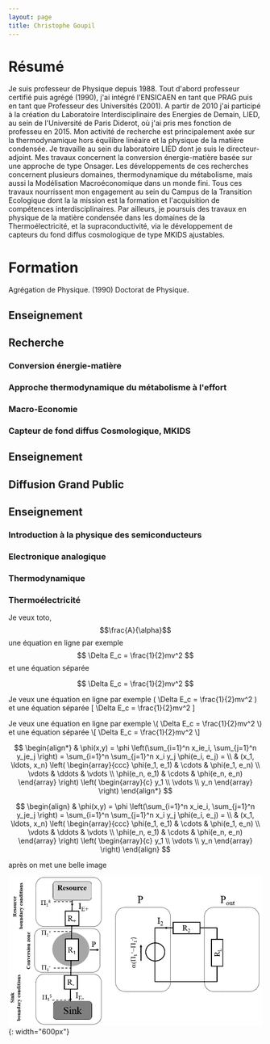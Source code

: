 ```yaml
---
layout: page
title: Christophe Goupil
---
```


# Résumé
Je suis professeur de Physique depuis 1988. Tout d'abord professeur certifié puis agrégé (1990), j'ai intégré l'ENSICAEN en tant que PRAG puis en tant que Professeur des Universités (2001). A partir de 2010 j'ai participé à la création du Laboratoire Interdisciplinaire des Energies de Demain, LIED, au sein de l'Université de Paris Diderot, où j'ai pris mes fonction de professeu en 2015. Mon activité de recherche est principalement axée sur la  thermodynamique hors équilibre linéaire et la physique de la matière condensée. Je travaille au sein du laboratoire LIED dont je suis le directeur-adjoint. Mes travaux concernent la conversion énergie-matière basée sur une approche de type Onsager. Les développements de ces recherches concernent plusieurs domaines,  thermodynamique du métabolisme, mais aussi la Modélisation Macroéconomique dans un monde fini. Tous ces travaux nourrissent mon engagement au sein du Campus de la Transition Ecologique dont la la mission est la formation et l'acquisition de compétences interdisciplinaires. Par ailleurs, je poursuis des travaux en physique de la matière condensée dans les domaines de la Thermoélectricité, et la supraconductivité, via le développement de capteurs du fond diffus cosmologique de type MKIDS ajustables.


# Formation
Agrégation de Physique. (1990)
Doctorat de Physique.  

## Enseignement

## Recherche

### Conversion énergie-matière

### Approche thermodynamique du métabolisme à l'effort

### Macro-Economie

### Capteur de fond diffus Cosmologique, MKIDS

## Enseignement

## Diffusion Grand Public

## Enseignement

### Introduction à la physique des semiconducteurs

### Electronique analogique

### Thermodynamique

### Thermoélectricité


Je veux toto, $$\frac{A}{\alpha}$$ une équation en ligne par exemple $$ \Delta E_c = \frac{1}{2}mv^2 $$ et une équation séparée 

$$ \Delta E_c = \frac{1}{2}mv^2 $$



Je veux une équation en ligne par exemple \( \Delta E_c = \frac{1}{2}mv^2 \) et une équation séparée 
\[ \Delta E_c = \frac{1}{2}mv^2 \]

Je veux une équation en ligne par exemple \\( \Delta E_c = \frac{1}{2}mv^2 \\) et une équation séparée 
\\[ \Delta E_c = \frac{1}{2}mv^2 \\]


$$
\begin{align*}
  & \phi(x,y) = \phi \left(\sum_{i=1}^n x_ie_i, \sum_{j=1}^n y_je_j \right)
  = \sum_{i=1}^n \sum_{j=1}^n x_i y_j \phi(e_i, e_j) = \\
  & (x_1, \ldots, x_n) \left( \begin{array}{ccc}
      \phi(e_1, e_1) & \cdots & \phi(e_1, e_n) \\
      \vdots & \ddots & \vdots \\
      \phi(e_n, e_1) & \cdots & \phi(e_n, e_n)
    \end{array} \right)
  \left( \begin{array}{c}
      y_1 \\
      \vdots \\
      y_n
    \end{array} \right)
\end{align*}
$$


$$
\begin{align}
  & \phi(x,y) = \phi \left(\sum_{i=1}^n x_ie_i, \sum_{j=1}^n y_je_j \right)
  = \sum_{i=1}^n \sum_{j=1}^n x_i y_j \phi(e_i, e_j) = \\
  & (x_1, \ldots, x_n) \left( \begin{array}{ccc}
      \phi(e_1, e_1) & \cdots & \phi(e_1, e_n) \\
      \vdots & \ddots & \vdots \\
      \phi(e_n, e_1) & \cdots & \phi(e_n, e_n)
    \end{array} \right)
  \left( \begin{array}{c}
      y_1 \\
      \vdots \\
      y_n
    \end{array} \right)
\end{align}
$$


après on met une belle image

![le titre !](/images/Image1.png){: width="600px"}

